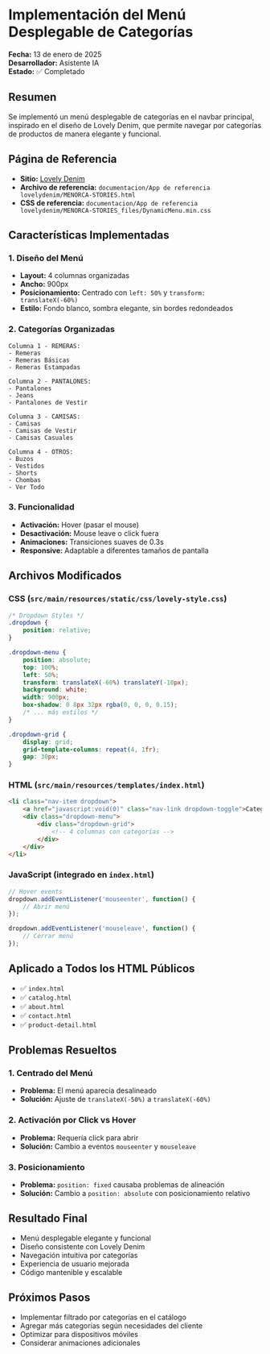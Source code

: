 # Implementación del Menú Desplegable de Categorías

**Fecha:** 13 de enero de 2025  
**Desarrollador:** Asistente IA  
**Estado:** ✅ Completado

## Resumen
Se implementó un menú desplegable de categorías en el navbar principal, inspirado en el diseño de Lovely Denim, que permite navegar por categorías de productos de manera elegante y funcional.

## Página de Referencia
- **Sitio:** [Lovely Denim](https://www.lovelydenim.com.ar/)
- **Archivo de referencia:** `documentacion/App de referencia lovelydenim/MENORCA-STORIES.html`
- **CSS de referencia:** `documentacion/App de referencia lovelydenim/MENORCA-STORIES_files/DynamicMenu.min.css`

## Características Implementadas

### 1. Diseño del Menú
- **Layout:** 4 columnas organizadas
- **Ancho:** 900px
- **Posicionamiento:** Centrado con `left: 50%` y `transform: translateX(-60%)`
- **Estilo:** Fondo blanco, sombra elegante, sin bordes redondeados

### 2. Categorías Organizadas
```
Columna 1 - REMERAS:
- Remeras
- Remeras Básicas  
- Remeras Estampadas

Columna 2 - PANTALONES:
- Pantalones
- Jeans
- Pantalones de Vestir

Columna 3 - CAMISAS:
- Camisas
- Camisas de Vestir
- Camisas Casuales

Columna 4 - OTROS:
- Buzos
- Vestidos
- Shorts
- Chombas
- Ver Todo
```

### 3. Funcionalidad
- **Activación:** Hover (pasar el mouse)
- **Desactivación:** Mouse leave o click fuera
- **Animaciones:** Transiciones suaves de 0.3s
- **Responsive:** Adaptable a diferentes tamaños de pantalla

## Archivos Modificados

### CSS (`src/main/resources/static/css/lovely-style.css`)
```css
/* Dropdown Styles */
.dropdown {
    position: relative;
}

.dropdown-menu {
    position: absolute;
    top: 100%;
    left: 50%;
    transform: translateX(-60%) translateY(-10px);
    background: white;
    width: 900px;
    box-shadow: 0 8px 32px rgba(0, 0, 0, 0.15);
    /* ... más estilos */
}

.dropdown-grid {
    display: grid;
    grid-template-columns: repeat(4, 1fr);
    gap: 30px;
}
```

### HTML (`src/main/resources/templates/index.html`)
```html
<li class="nav-item dropdown">
    <a href="javascript:void(0)" class="nav-link dropdown-toggle">Categorías</a>
    <div class="dropdown-menu">
        <div class="dropdown-grid">
            <!-- 4 columnas con categorías -->
        </div>
    </div>
</li>
```

### JavaScript (integrado en `index.html`)
```javascript
// Hover events
dropdown.addEventListener('mouseenter', function() {
    // Abrir menú
});

dropdown.addEventListener('mouseleave', function() {
    // Cerrar menú
});
```

## Aplicado a Todos los HTML Públicos
- ✅ `index.html`
- ✅ `catalog.html` 
- ✅ `about.html`
- ✅ `contact.html`
- ✅ `product-detail.html`

## Problemas Resueltos

### 1. Centrado del Menú
- **Problema:** El menú aparecía desalineado
- **Solución:** Ajuste de `translateX(-50%)` a `translateX(-60%)`

### 2. Activación por Click vs Hover
- **Problema:** Requería click para abrir
- **Solución:** Cambio a eventos `mouseenter` y `mouseleave`

### 3. Posicionamiento
- **Problema:** `position: fixed` causaba problemas de alineación
- **Solución:** Cambio a `position: absolute` con posicionamiento relativo

## Resultado Final
- Menú desplegable elegante y funcional
- Diseño consistente con Lovely Denim
- Navegación intuitiva por categorías
- Experiencia de usuario mejorada
- Código mantenible y escalable

## Próximos Pasos
- Implementar filtrado por categorías en el catálogo
- Agregar más categorías según necesidades del cliente
- Optimizar para dispositivos móviles
- Considerar animaciones adicionales
